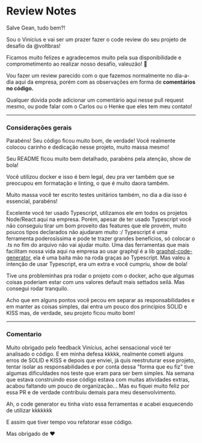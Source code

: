 # Review Notes

Salve Gean, tudo bem?!

Sou o Vinícius e vai ser um prazer fazer o code review do seu projeto de desafio da @voltbras!

Ficamos muito felizes e agradecemos muito pela sua disponibilidade e comprometimento ao realizar nosso desafio, valeuzão! :hugs:

Vou fazer um review parecido com o que fazemos normalmente no dia-a-dia aqui da empresa, porém com as observações em forma de **comentários no código.**

Qualquer dúvida pode adicionar um comentário aqui nesse pull request mesmo, ou pode falar com o Carlos ou o Henke que eles tem meu contato!

---

### Considerações gerais

Parabéns! Seu código ficou muito bom, de verdade! Você realmente colocou carinho e dedicação nesse projeto, muito massa mesmo!

Seu README ficou muito bem detalhado, parabéns pela atenção, show de bola!

Você utilizou docker e isso é bem legal, deu pra ver também que se preocupou em formatação e linting, o que é muito daora também.

Muito massa você ter escrito testes unitários também, no dia a dia isso é essencial, parabéns!

Excelente você ter usado Typescript, utilizamos ele em todos os projetos Node/React aqui na empresa.
Porém, apesar de ter usado Typescript você não conseguiu tirar um bom proveito das features que ele provém, muito poucos tipos declarados não ajudaram muito :/
Typescript é uma ferramenta poderosíssima e pode te trazer grandes benefícios, só colocar o .ts no fim do arquivo não vai ajudar muito. Uma das ferramentas que mais facilitam nossa vida aqui na empresa ao usar graphql é a lib [graphql-code-generator](https://graphql-code-generator.com/), ela é uma baita mão na roda graças ao Typescript.
Mas valeu a intenção de usar Typescript, era um extra e você cumpriu, show de bola!

Tive uns probleminhas pra rodar o projeto com o docker, acho que algumas coisas poderiam estar com uns valores default mais settados seilá. Mas consegui rodar tranquilo.

Acho que em alguns pontos você pecou em separar as responsabilidades e em manter as coisas simples, dai entra um pouco dos principios SOLID e KISS mas, de verdade, seu projeto ficou muito bom!


---

### Comentario

Muito obrigado pelo feedback Vinícius, achei sensacional você ter analisado o código. 
E em minha defesa kkkkk, realmente cometi alguns erros de SOLID e KISS e depois que enviei, já quis reestruturar esse projeto, tentar isolar as responsabilidades e por conta dessa "forma que eu fiz" tive algumas dificuldades nos teste que eram para ser bem simples.
Na semana que estava construindo esse código estava com muitas atividades extras, acabou faltando um pouco de organização...
Mas eu fiquei muito feliz por essa PR e de verdade contribuiu demais para meu desenvolvimento.

Ah, o code generator eu tinha visto essa ferramentas e acabei esquecendo de utilizar kkkkkkk

E assim que tiver tempo vou refatorar esse código.


Mas obrigado de ❤
